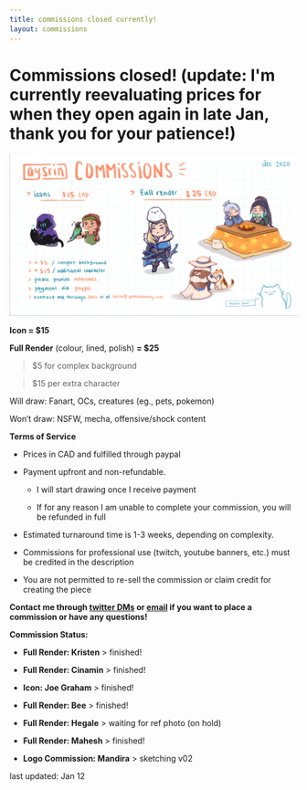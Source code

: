 ```yaml
---
title: commissions closed currently!
layout: commissions
---
```


# Commissions closed! (update: I'm currently reevaluating prices for when they open again in late Jan, thank you for your patience!)

![commission examples](/assets/images/aysrin_commissions.png)

**Icon = $15**

**Full Render** (colour, lined, polish) **= $25**

> $5 for complex background

> $15 per extra character

Will draw: Fanart, OCs, creatures (eg., pets, pokemon)

Won’t draw: NSFW, mecha, offensive/shock content



**Terms of Service**

- Prices in CAD and fulfilled through paypal

- Payment upfront and non-refundable.

    - I will start drawing once I receive payment

    - If for any reason I am unable to complete your commission, you will be refunded in full

- Estimated turnaround time is 1-3 weeks, depending on complexity.

- Commissions for professional use (twitch, youtube banners, etc.) must be credited in the description

- You are not permitted to re-sell the commission or claim credit for creating the piece

**Contact me through [twitter DMs](https://twitter.com/aysrin) or [email](mailto:hello@antheakwong.com) if you want to place a commission or have any questions!**

**Commission Status:**
- **Full Render: Kristen** > finished!
- **Full Render: Cinamin** > finished!
- **Icon: Joe Graham** > finished!
- **Full Render: Bee** > finished!
- **Full Render: Hegale** > waiting for ref photo (on hold)
- **Full Render: Mahesh** > finished!

- **Logo Commission: Mandira** > sketching v02

last updated: Jan 12

